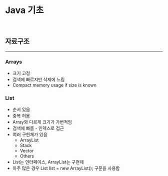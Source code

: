 # Java 기초

<br>

## 자료구조
<hr>

### Arrays
- 크기 고정
- 검색에 빠르지만 삭제에 느림
- Compact memory usage if size is known


### List
- 순서 있음
- 중복 허용
- Array와 다르게 크기가 가변적임
- 검색에 빠름 - 인덱스로 접근
- 여러 구현체가 있음
  - ArrayList
  - Stack
  - Vector
  - Others
- List는 인터페이스, ArrayList는 구현체
- 아주 많은 경우 List list = new ArrayList(); 구문을 사용함






